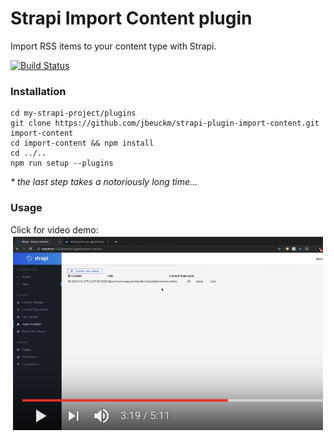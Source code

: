 # Strapi Import Content plugin

Import RSS items to your content type with Strapi.

[![Build Status](https://dev.azure.com/joebeuckman0156/strapi-plugin-import-content/_apis/build/status/jbeuckm.strapi-plugin-import-content?branchName=master)](https://dev.azure.com/joebeuckman0156/strapi-plugin-import-content/_build/latest?definitionId=1&branchName=master)

### Installation

```
cd my-strapi-project/plugins
git clone https://github.com/jbeuckm/strapi-plugin-import-content.git import-content
cd import-content && npm install
cd ../..
npm run setup --plugins
```

_\* the last step takes a notoriously long time..._

### Usage

Click for video demo:
[![Click for demo video](video_thumbnail.png)](https://youtu.be/NOFioYMKPJk)
